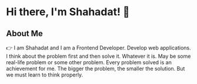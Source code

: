 # Hi there, I'm Shahadat! 👋

## About Me

👉 I am Shahadat and I am a Frontend Developer. Develop web applications. I think about the problem first and then solve it. Whatever it is. May be some real-life problem or some other problem. Every problem solved is an achievement for me. The bigger the problem, the smaller the solution. But we must learn to think properly.



